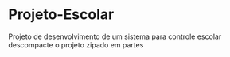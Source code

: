 # Projeto-Escolar
Projeto de desenvolvimento de um sistema para controle escolar
descompacte o projeto zipado em partes
